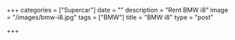 +++
categories = ["Supercar"]
date = ""
description = "Rent BMW i8"
image = "/images/bmw-i8.jpg"
tags = ["BMW"]
title = "BMW i8"
type = "post"

+++
